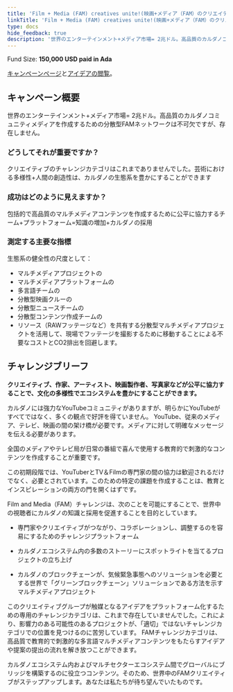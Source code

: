 ```yaml
---
title: 'Film + Media (FAM) creatives unite!(映画+メディア（FAM）のクリエイティブが団結！)'
linkTitle: 'Film + Media (FAM) creatives unite!(映画+メディア（FAM）のクリエイティブが団結！)'
type: docs
hide_feedback: true
description: '世界のエンターテインメント+メディア市場= 2兆ドル。高品質のカルダノコミュニティメディアを作成するための分散型FAMネットワークは不可欠ですが、存在しません。'
---
```


Fund Size: **150,000 USD paid in Ada**

[キャンペーンページ](https://cardano.ideascale.com/c/idea/383633)と[アイデアの閲覧]()。

## キャンペーン概要

世界のエンターテインメント+メディア市場= 2兆ドル。高品質のカルダノコミュニティメディアを作成するための分散型FAMネットワークは不可欠ですが、存在しません。

### どうしてそれが重要ですか？

クリエイティブのチャレンジカテゴリはこれまでありませんでした。芸術における多様性+人間の創造性は、カルダノの生態系を豊かにすることができます

### 成功はどのように見えますか？

包括的で高品質のマルチメディアコンテンツを作成するために公平に協力するチーム+プラットフォーム=知識の増加+カルダノの採用

### 測定する主要な指標

生態系の健全性の尺度として：

- マルチメディアプロジェクトの
- マルチメディアプラットフォームの
- 多言語チームの
- 分散型映画クルーの
- 分散型ニュースチームの
- 分散型コンテンツ作成チームの
- リソース（RAWフッテージなど）を共有する分散型マルチメディアプロジェクトを活用して、現場でフッテージを撮影するために移動することによる不要なコストとCO2排出を回避します。

## チャレンジブリーフ

**クリエイティブ、作家、アーティスト、映画製作者、写真家などが公平に協力することで、文化の多様性でエコシステムを豊かにすることができます。**

カルダノには強力なYouTubeコミュニティがありますが、明らかにYouTubeがすべてではなく、多くの観点で好評を得ていません。 YouTube、従来のメディア、テレビ、映画の間の架け橋が必要です。メディアに対して明確なメッセージを伝える必要があります。

全国のメディアやテレビ局が日常の番組で喜んで使用する教育的で刺激的なコンテンツを作成することが重要です。

この初期段階では、YouTuberとTV＆Filmの専門家の間の協力は歓迎されるだけでなく、必要とされています。このための特定の課題を作成することは、教育とインスピレーションの両方の門を開くはずです。

Film and Media（FAM）チャレンジは、次のことを可能にすることで、世界中の視聴者にカルダノの知識と採用を促進することを目的としています。

- 専門家やクリエイティブがつながり、コラボレーションし、調整するのを容易にするためのチャレンジプラットフォーム

- カルダノエコシステム内の多数のストーリーにスポットライトを当てるプロジェクトの立ち上げ

- カルダノのブロックチェーンが、気候緊急事態へのソリューションを必要とする世界で「グリーンブロックチェーン」ソリューションである方法を示すマルチメディアプロジェクト

このクリエイティブグループが触媒となるアイデアをプラットフォーム化するための専用のチャレンジカテゴリは、これまで存在していませんでした。これにより、影響力のある可能性のあるプロジェクトが、「適切」ではないチャレンジカテゴリでの位置を見つけるのに苦労しています。 FAMチャレンジカテゴリは、高品質で教育的で刺激的な多言語マルチメディアコンテンツをもたらすアイデアや提案の提出の流れを解き放つことができます。

カルダノエコシステム内およびマルチセクターエコシステム間でグローバルにブリッジを構築するのに役立つコンテンツ。そのため、世界中のFAMクリエイティブがステップアップします。あなたは私たちが待ち望んでいたものです。
